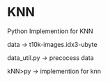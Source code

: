 # KNN
Python Implemention for KNN

data  ->  t10k-images.idx3-ubyte

data_util.py  ->  precocess data

kNN>py  -> implemention for knn
